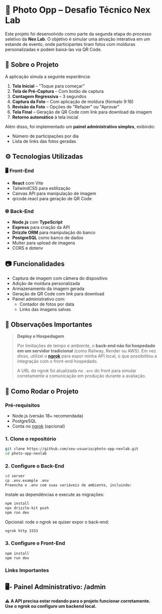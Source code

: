 # 📸 Photo Opp – Desafio Técnico Nex Lab

Este projeto foi desenvolvido como parte da segunda etapa do processo seletivo da **Nex Lab**. O objetivo é simular uma ativação interativa em um estande de evento, onde participantes tiram fotos com molduras personalizadas e podem baixá-las via QR Code.

## 🧠 Sobre o Projeto

A aplicação simula a seguinte experiência:

1. **Tela Inicial** – "Toque para começar"
2. **Tela de Pré-Captura** – Com botão de captura
3. **Contagem Regressiva** – 3 segundos
4. **Captura da Foto** – Com aplicação de moldura (formato 9:16)
5. **Revisão da Foto** – Opções de "Refazer" ou "Aprovar"
6. **Tela Final** – Geração de QR Code com link para download da imagem
7. **Retorno automático** à tela inicial

Além disso, foi implementado um **painel administrativo simples**, exibindo:
- Número de participações por dia
- Lista de links das fotos geradas

## ⚙️ Tecnologias Utilizadas

### 🖥️ Front-End
- **React** com Vite
- TailwindCSS para estilização
- Canvas API para manipulação de imagem
- qrcode.react para geração de QR Code

### 🌐 Back-End
- **Node.js** com **TypeScript**
- **Express** para criação da API
- **Drizzle ORM** para manipulação do banco
- **PostgreSQL** como banco de dados
- Multer para upload de imagens
- CORS e dotenv

## 📷 Funcionalidades

- Captura de imagem com câmera do dispositivo
- Adição de moldura personalizada
- Armazenamento da imagem gerada
- Geração de QR Code com link para download
- Painel administrativo com:
  - Contador de fotos por data
  - Links das imagens salvas

## 🚧 Observações Importantes

> **Deploy e Hospedagem**
>
> Por limitações de tempo e ambiente, o **back-end não foi hospedado em um servidor tradicional** (como Railway, Render ou AWS). Em vez disso, utilizei o [**ngrok**](https://ngrok.com/) para expor minha API local, o que possibilitou a integração com o front-end hospedado.
>
> A URL do ngrok foi atualizada no `.env` do front para simular corretamente a comunicação em produção durante a avaliação.

## 🚀 Como Rodar o Projeto

### Pré-requisitos
- Node.js (versão 18+ recomendada)
- PostgreSQL
- Conta no [ngrok](https://ngrok.com/) (opcional)

### 1. Clone o repositório

```bash
git clone https://github.com/seu-usuario/photo-opp-nexlab.git
cd photo-opp-nexlab
```

### 2. Configure o Back-End


```bash
cd server
cp .env.example .env
Preencha o .env com suas variáveis de ambiente, incluindo:
```

Instale as dependências e execute as migrações:

```bash
npm install
npx drizzle-kit push
npm run dev
```

Opcional: rode o ngrok se quiser expor o back-end:

```bash
ngrok http 3333
```

### 3. Configure o Front-End

```bash
npm install
npm run dev
```

### Links Importantes

## 🖥️- Painel Administrativo: /admin

⚠️ **A API precisa estar rodando para o projeto funcionar corretamente. Use o ngrok ou configure um backend local.**
